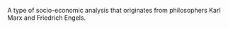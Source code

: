 A type of socio-economic analysis that originates from philosophers Karl Marx and Friedrich Engels. 